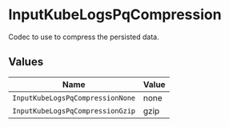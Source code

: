 # InputKubeLogsPqCompression

Codec to use to compress the persisted data.


## Values

| Name                             | Value                            |
| -------------------------------- | -------------------------------- |
| `InputKubeLogsPqCompressionNone` | none                             |
| `InputKubeLogsPqCompressionGzip` | gzip                             |